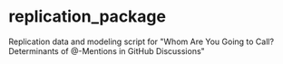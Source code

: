 # replication_package
Replication data and modeling script for "Whom Are You Going to Call? Determinants of @-Mentions in GitHub Discussions"
